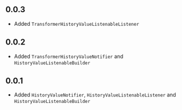 ## 0.0.3
* Added `TransformerHistoryValueListenableListener`

## 0.0.2
* Added `TransformerHistoryValueNotifier` and `HistoryValueListenableBuilder`

## 0.0.1

* Added `HistoryValueNotifier`, `HistoryValueListenableListener` and `HistoryValueListenableBuilder`
